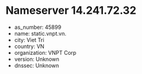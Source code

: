 # Nameserver 14.241.72.32

* as_number: 45899
* name: static.vnpt.vn.
* city: Viet Tri
* country: VN
* organization: VNPT Corp
* version: Unknown
* dnssec: Unknown
